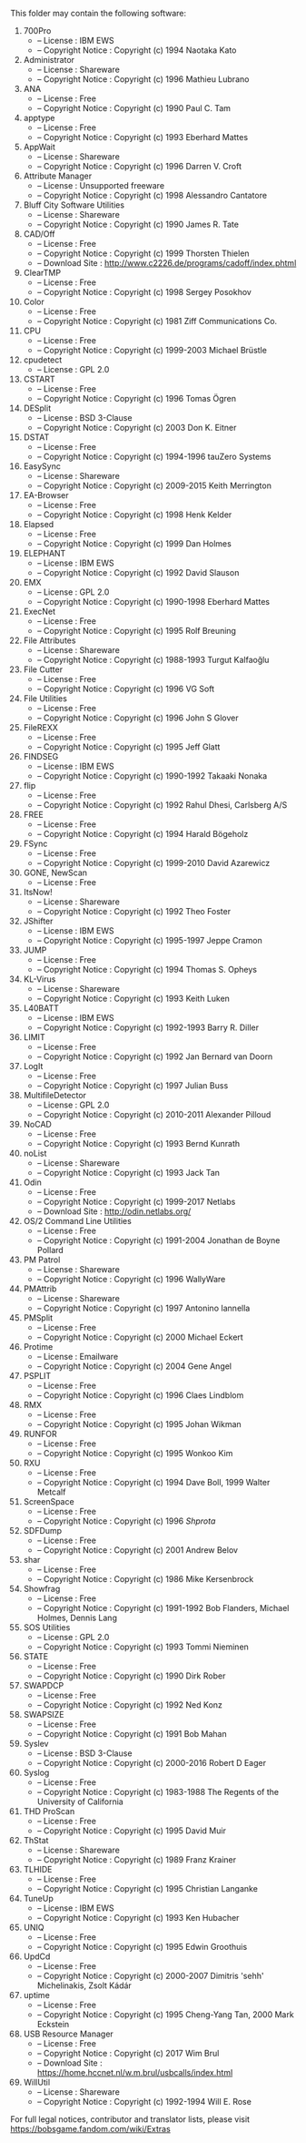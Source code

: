 ﻿This folder may contain the following software:

1. 700Pro
   - – License : IBM EWS
   - – Copyright Notice : Copyright (c) 1994 Naotaka Kato
2. Administrator
   - – License : Shareware
   - – Copyright Notice : Copyright (c) 1996 Mathieu Lubrano
3. ANA
   - – License : Free
   - – Copyright Notice : Copyright (c) 1990 Paul C. Tam
4. apptype
   - – License : Free
   - – Copyright Notice : Copyright (c) 1993 Eberhard Mattes
5. AppWait
   - – License : Shareware
   - – Copyright Notice : Copyright (c) 1996 Darren V. Croft
6. Attribute Manager
   - – License : Unsupported freeware
   - – Copyright Notice : Copyright (c) 1998 Alessandro Cantatore
7. Bluff City Software Utilities
   - – License : Shareware
   - – Copyright Notice : Copyright (c) 1990 James R. Tate
8. CAD/Off
   - – License : Free
   - – Copyright Notice : Copyright (c) 1999 Thorsten Thielen
   - – Download Site : http://www.c2226.de/programs/cadoff/index.phtml
9. ClearTMP
   - – License : Free
   - – Copyright Notice : Copyright (c) 1998 Sergey Posokhov
10. Color
    - – License : Free
    - – Copyright Notice : Copyright (c) 1981 Ziff Communications Co.
11. CPU
    - – License : Free
    - – Copyright Notice : Copyright (c) 1999-2003 Michael Brüstle
12. cpudetect
    - – License : GPL 2.0
13. CSTART
    - – License : Free
    - – Copyright Notice : Copyright (c) 1996 Tomas Ögren
14. DESplit
    - – License : BSD 3-Clause
    - – Copyright Notice : Copyright (c) 2003 Don K. Eitner
15. DSTAT
    - – License : Free
    - – Copyright Notice : Copyright (c) 1994-1996 tauZero Systems
16. EasySync
    - – License : Shareware
    - – Copyright Notice : Copyright (c) 2009-2015 Keith Merrington
17. EA-Browser
    - – License : Free
    - – Copyright Notice : Copyright (c) 1998 Henk Kelder
18. Elapsed
    - – License : Free
    - – Copyright Notice : Copyright (c) 1999 Dan Holmes
19. ELEPHANT
    - – License : IBM EWS
    - – Copyright Notice : Copyright (c) 1992 David Slauson
20. EMX
    - – License : GPL 2.0
    - – Copyright Notice : Copyright (c) 1990-1998 Eberhard Mattes
21. ExecNet
    - – License : Free
    - – Copyright Notice : Copyright (c) 1995 Rolf Breuning
22. File Attributes
    - – License : Shareware
    - – Copyright Notice : Copyright (c) 1988-1993 Turgut Kalfaoğlu
23. File Cutter
    - – License : Free
    - – Copyright Notice : Copyright (c) 1996 VG Soft
24. File Utilities
    - – License : Free
    - – Copyright Notice : Copyright (c) 1996 John S Glover
25. FileREXX
    - – License : Free
    - – Copyright Notice : Copyright (c) 1995 Jeff Glatt
26. FINDSEG
    - – License : IBM EWS
    - – Copyright Notice : Copyright (c) 1990-1992 Takaaki Nonaka
27. flip
    - – License : Free
    - – Copyright Notice : Copyright (c) 1992 Rahul Dhesi, Carlsberg A/S
28. FREE
    - – License : Free
    - – Copyright Notice : Copyright (c) 1994 Harald Bögeholz
29. FSync
    - – License : Free
    - – Copyright Notice : Copyright (c) 1999-2010 David Azarewicz
30. GONE, NewScan
    - – License : Free
31. ItsNow!
    - – License : Shareware
    - – Copyright Notice : Copyright (c) 1992 Theo Foster
32. JShifter
    - – License : IBM EWS
    - – Copyright Notice : Copyright (c) 1995-1997 Jeppe Cramon
33. JUMP
    - – License : Free
    - – Copyright Notice : Copyright (c) 1994 Thomas S. Opheys
34. KL-Virus
    - – License : Shareware
    - – Copyright Notice : Copyright (c) 1993 Keith Luken
35. L40BATT
    - – License : IBM EWS
    - – Copyright Notice : Copyright (c) 1992-1993 Barry R. Diller
36. LIMIT
    - – License : Free
    - – Copyright Notice : Copyright (c) 1992 Jan Bernard van Doorn
37. LogIt
    - – License : Free
    - – Copyright Notice : Copyright (c) 1997 Julian Buss
38. MultifileDetector
    - – License : GPL 2.0
    - – Copyright Notice : Copyright (c) 2010-2011 Alexander Pilloud
39. NoCAD
    - – License : Free
    - – Copyright Notice : Copyright (c) 1993 Bernd Kunrath
40. noList
    - – License : Shareware
    - – Copyright Notice : Copyright (c) 1993 Jack Tan
41. Odin
    - – License : Free
    - – Copyright Notice : Copyright (c) 1999-2017 Netlabs
    - – Download Site : http://odin.netlabs.org/
42. OS/2 Command Line Utilities
    - – License : Free
    - – Copyright Notice : Copyright (c) 1991-2004 Jonathan de Boyne Pollard
43. PM Patrol
    - – License : Shareware
    - – Copyright Notice : Copyright (c) 1996 WallyWare
44. PMAttrib
    - – License : Shareware
    - – Copyright Notice : Copyright (c) 1997 Antonino Iannella
45. PMSplit
    - – License : Free
    - – Copyright Notice : Copyright (c) 2000 Michael Eckert
46. Protime
    - – License : Emailware
    - – Copyright Notice : Copyright (c) 2004 Gene Angel
47. PSPLIT
    - – License : Free
    - – Copyright Notice : Copyright (c) 1996 Claes Lindblom
48. RMX
    - – License : Free
    - – Copyright Notice : Copyright (c) 1995 Johan Wikman
49. RUNFOR
    - – License : Free
    - – Copyright Notice : Copyright (c) 1995 Wonkoo Kim
50. RXU
    - – License : Free
    - – Copyright Notice : Copyright (c) 1994 Dave Boll, 1999 Walter Metcalf
51. ScreenSpace
    - – License : Free
    - – Copyright Notice : Copyright (c) 1996 *Shprota*
52. SDFDump
    - – License : Free
    - – Copyright Notice : Copyright (c) 2001 Andrew Belov
53. shar
    - – License : Free
    - – Copyright Notice : Copyright (c) 1986 Mike Kersenbrock
54. Showfrag
    - – License : Free
    - – Copyright Notice : Copyright (c) 1991-1992 Bob Flanders, Michael Holmes, Dennis Lang
55. SOS Utilities
    - – License : GPL 2.0
    - – Copyright Notice : Copyright (c) 1993 Tommi Nieminen
56. STATE
    - – License : Free
    - – Copyright Notice : Copyright (c) 1990 Dirk Rober
57. SWAPDCP
    - – License : Free
    - – Copyright Notice : Copyright (c) 1992 Ned Konz
58. SWAPSIZE
    - – License : Free
    - – Copyright Notice : Copyright (c) 1991 Bob Mahan
59. Syslev
    - – License : BSD 3-Clause
    - – Copyright Notice : Copyright (c) 2000-2016 Robert D Eager
60. Syslog
    - – License : Free
    - – Copyright Notice : Copyright (c) 1983-1988 The Regents of the University of California
61. THD ProScan
    - – License : Free
    - – Copyright Notice : Copyright (c) 1995 David Muir
62. ThStat
    - – License : Shareware
    - – Copyright Notice : Copyright (c) 1989 Franz Krainer
63. TLHIDE
    - – License : Free
    - – Copyright Notice : Copyright (c) 1995 Christian Langanke
64. TuneUp
    - – License : IBM EWS
    - – Copyright Notice : Copyright (c) 1993 Ken Hubacher
65. UNIQ
    - – License : Free
    - – Copyright Notice : Copyright (c) 1995 Edwin Groothuis
66. UpdCd
    - – License : Free
    - – Copyright Notice : Copyright (c) 2000-2007 Dimitris 'sehh' Michelinakis, Zsolt Kádár
67. uptime
    - – License : Free
    - – Copyright Notice : Copyright (c) 1995 Cheng-Yang Tan, 2000 Mark Eckstein
68. USB Resource Manager
    - – License : Free
    - – Copyright Notice : Copyright (c) 2017 Wim Brul
    - – Download Site : https://home.hccnet.nl/w.m.brul/usbcalls/index.html
69. WillUtil
    - – License : Shareware
    - – Copyright Notice : Copyright (c) 1992-1994 Will E. Rose

For full legal notices, contributor and translator lists, please visit https://bobsgame.fandom.com/wiki/Extras